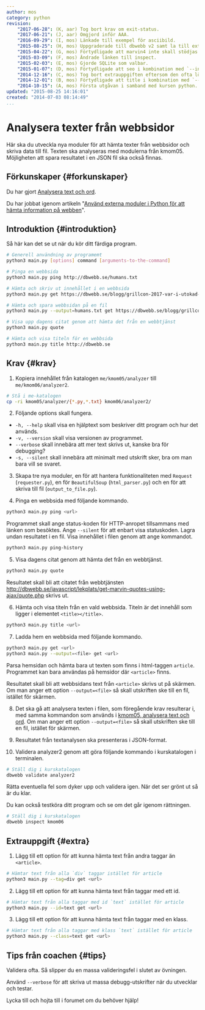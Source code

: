 ```yaml
---
author: mos
category: python
revision:
    "2017-06-28": (K, aar) Tog bort krav om exit-status.
    "2017-06-21": (J, aar) Omgjord inför AAA.
    "2016-09-29": (I, mos) Länkade till exempel för asciibild.
    "2015-08-25": (H, mos) Uppgraderade till dbwebb v2 samt la till extrauppgift om ascii-bild.
    "2015-04-22": (G, mos) Förtydligade att marvin4 inte skall stödjas.
    "2015-03-09": (F, mos) Ändrade länken till inspect.
    "2015-02-03": (E, mos) Gjorde SQLite som valbar.
    "2015-01-07": (D, mos) Förtydligade att seo i kombination med `--input` inte behöver url.
    "2014-12-16": (C, mos) Tog bort extrauppgiften eftersom den ofta löstes med extern modul som gjorde uppgiften svår att rättad.
    "2014-12-01": (B, mos) Förtydligade att title i kombination med `--input` inte behöver url.
    "2014-10-15": (A, mos) Första utgåvan i samband med kursen python.
updated: "2015-08-25 14:16:01"
created: "2014-07-03 08:14:49"
...
```

Analysera texter från webbsidor
==================================

Här ska du utveckla nya moduler för att hämta texter från webbsidor och skriva data till fil. Texten ska analyseras med modulerna från kmom05. Möjligheten att spara resultatet i en JSON fil ska också finnas.

<!--more-->


Förkunskaper {#forkunskaper}
-----------------------

Du har gjort [Analysera text och ord](uppgift/analysera-text-och-ord).

Du har jobbat igenom artikeln "[Använd externa moduler i Python för att hämta information på webben](kunskap/anvand-externa-moduler-i-python-for-att-hamta-information-pa-webben)".



Introduktion {#introduktion}
-----------------------

Så här kan det se ut när du kör ditt färdiga program.

```bash
# Generell användning av programemt
python3 main.py [options] command [arguments-to-the-command]

# Pinga en webbsida
python3 main.py ping http://dbwebb.se/humans.txt

# Hämta och skriv ut innehållet i en webbsida
python3 main.py get https://dbwebb.se/blogg/grillcon-2017-var-i-utokad-version

# Hämta och spara webbsidan på en fil
python3 main.py --output=humans.txt get https://dbwebb.se/blogg/grillcon-2017-var-i-utokad-version

# Visa upp dagens citat genom att hämta det från en webbtjänst
python3 main.py quote

# Hämta och visa titeln för en webbsida
python3 main.py title http://dbwebb.se
```



Krav {#krav}
-----------------------


1. Kopiera innehållet från katalogen `me/kmom05/analyzer` till `me/kmom06/analyzer2`.

```bash
# Stå i me-katalogen
cp -ri kmom05/analyzer/{*.py,*.txt} kmom06/analyzer2/
```

2. Följande options skall fungera.

* `-h, --help` skall visa en hjälptext som beskriver ditt program och hur det används.
* `-v, --version` skall visa versionen av programmet.
* `--verbose` skall innebära att mer text skrivs ut, kanske bra för debugging?
* `-s, --silent` skall innebära att minimalt med utskrift sker, bra om man bara vill se svaret.



<!--
3. Om programmet exekverar på ett lyckat sätt så skall du använda exit-status 0. Blir det fel i parsningen av av options/argument så skall du använda exit-status 1. Blir det fel i exekveringen av ett kommando, till exempel att webbsidan inte svarar, då skall du ge exit-status 2.

Du kan dubbelkolla din exit-status genom att skriva:

```bash
python3 main.py --help; echo $?   # Borde ge 0
python3 main.py --moped; echo $?  # Borde ge 1
```
-->


3. Skapa tre nya moduler, en för att hantera funktionaliteten med `Request` (`requester.py`), en för `BeautifulSoup` (`html_parser.py`) och en för att skriva till fil (`output_to_file.py`).



4. Pinga en webbsida med följande kommando.

```bash
python3 main.py ping <url>
```

Programmet skall ange status-koden för HTTP-anropet tillsammans med länken som besöktes. Ange `--silent` för att enbart visa statuskoden. Lagra undan resultatet i en fil. Visa innehållet i filen genom att ange kommandot.

```bash
python3 main.py ping-history
```



5. Visa dagens citat genom att hämta det från en webbtjänst.

```bash
python3 main.py quote
```

Resultatet skall bli att citatet från webbtjänsten http://dbwebb.se/javascript/lekplats/get-marvin-quotes-using-ajax/quote.php skrivs ut.



6. Hämta och visa titeln från en vald webbsida. Titeln är det innehåll som ligger i elementet `<title></title>`.

```bash
python3 main.py title <url>
```



7. Ladda hem en webbsida med följande kommando.

```bash
python3 main.py get <url>
python3 main.py --output=<file> get <url>
```

Parsa hemsidan och hämta bara ut texten som finns i html-taggen `article`. Programmet kan bara användas på hemsidor där `<article>` finns.

Resultatet skall bli att webbsidans text från `<article>` skrivs ut på skärmen. Om man anger ett option `--output=<file>` så skall utskriften ske till en fil, istället för skärmen.



8. Det ska gå att analysera texten i filen, som föregående krav resulterar i, med samma kommandon som används i [kmom05, analysera text och ord](uppgift/analysera-text-och-ord). Om man anger ett option `--output=<file>` så skall utskriften ske till en fil, istället för skärmen.



9. Resultatet från textanalysen ska presenteras i JSON-format.



10. Validera analyzer2 genom att göra följande kommando i kurskatalogen i terminalen.

```bash
# Ställ dig i kurskatalogen
dbwebb validate analyzer2
```

Rätta eventuella fel som dyker upp och validera igen. När det ser grönt ut så är du klar. 

Du kan också testköra ditt program och se om det går igenom rättningen.

```bash
# Ställ dig i kurskatalogen
dbwebb inspect kmom06
```



Extrauppgift {#extra}
-----------------------

<!--
1\. I uppgift 5 så kan du använda databasen SQLite, istället för att lagra på fil.

2\. Hämta hem en bild från webben och skriv ut den som en ASCII-bild enligt följande. Använd biblioteket [Pillow](http://pillow.readthedocs.org/) för att lösa bildhanteringen. Du kan se hur man kan göra i exemplet [`example/image`](https://github.com/dbwebb-se/python/tree/master/example/image).

```bash
python3 main.py ascii <url-to-image> 
```
-->

1. Lägg till ett option för att kunna hämta text från andra taggar än `<article>`.
```bash
# Hämtar text från alla `div` taggar istället för article
python3 main.py --tag=div get <url>
```


2. Lägg till ett option för att kunna hämta text från taggar med ett id.
```bash
# Hämtar text från alla taggar med id `text` istället för article
python3 main.py --id=text get <url>
```


3. Lägg till ett option för att kunna hämta text från taggar med en klass.
```bash
# Hämtar text från alla taggar med klass `text` istället för article
python3 main.py --class=text get <url>
```

Tips från coachen {#tips}
-----------------------

Validera ofta. Så slipper du en massa valideringsfel i slutet av övningen.

Använd `--verbose` för att skriva ut massa debugg-utskrifter när du utvecklar och testar.

Lycka till och hojta till i forumet om du behöver hjälp!
